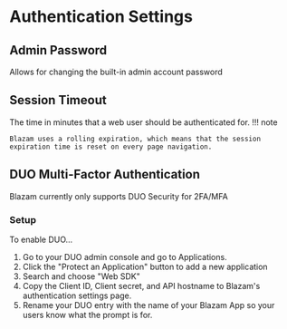 # Authentication Settings
## Admin Password
Allows for changing the built-in admin account password

## Session Timeout
The time in minutes that a web user should be authenticated for. 
!!! note

    Blazam uses a rolling expiration, which means that the session expiration time is reset on every page navigation.

## DUO Multi-Factor Authentication
Blazam currently only supports DUO Security for 2FA/MFA

### Setup
To enable DUO...

1. Go to your DUO admin console and go to Applications.
1. Click the "Protect an Application" button to add a new application
1. Search and choose "Web SDK"
1. Copy the Client ID, Client secret, and API hostname to Blazam's authentication settings page.
1. Rename your DUO entry with the name of your Blazam App so your users know what the prompt is for.
